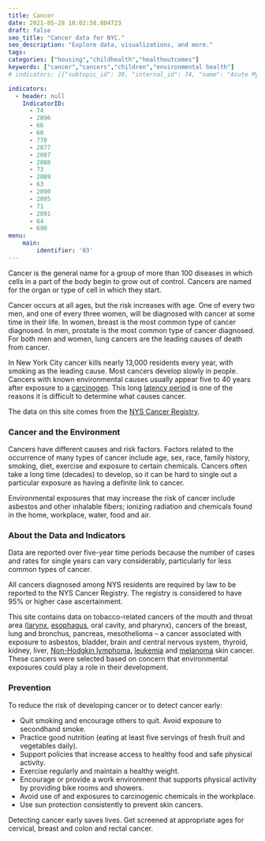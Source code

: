 ```yaml
---
title: Cancer
date: 2021-05-28 18:02:58.804723
draft: false
seo_title: "Cancer data for NYC."
seo_description: "Explore data, visualizations, and more."
tags: 
categories: ["housing","childhealth","healthoutcomes"]
keywords: ["cancer","cancers","children","environmental health"]
# indicators: [{"subtopic_id": 39, "internal_id": 74, "name": "Acute Myeloid Leukemia", "URL": "https://a816-dohbesp.nyc.gov/IndicatorPublic/VisualizationData.aspx?id=74,719b87,39,Summarize"}, {"subtopic_id": 39, "internal_id": 2096, "name": "Bladder Cancer", "URL": "https://a816-dohbesp.nyc.gov/IndicatorPublic/VisualizationData.aspx?id=2096,719b87,39,Summarize"}, {"subtopic_id": 39, "internal_id": 66, "name": "Brain and Other Nervous System Cancer", "URL": "https://a816-dohbesp.nyc.gov/IndicatorPublic/VisualizationData.aspx?id=66,719b87,39,Summarize"}, {"subtopic_id": 39, "internal_id": 60, "name": "Breast Cancer in Females", "URL": "https://a816-dohbesp.nyc.gov/IndicatorPublic/VisualizationData.aspx?id=60,719b87,39,Summarize"}, {"subtopic_id": 39, "internal_id": 770, "name": "Chronic Lymphocytic Leukemia", "URL": "https://a816-dohbesp.nyc.gov/IndicatorPublic/VisualizationData.aspx?id=770,719b87,39,Summarize"}, {"subtopic_id": 39, "internal_id": 2077, "name": "Esophageal Cancer", "URL": "https://a816-dohbesp.nyc.gov/IndicatorPublic/VisualizationData.aspx?id=2077,719b87,39,Summarize"}, {"subtopic_id": 39, "internal_id": 2087, "name": "Kidney and Renal Pelvis Cancer", "URL": "https://a816-dohbesp.nyc.gov/IndicatorPublic/VisualizationData.aspx?id=2087,719b87,39,Summarize"}, {"subtopic_id": 39, "internal_id": 2088, "name": "Larynx Cancer", "URL": "https://a816-dohbesp.nyc.gov/IndicatorPublic/VisualizationData.aspx?id=2088,719b87,39,Summarize"}, {"subtopic_id": 39, "internal_id": 73, "name": "Leukemia", "URL": "https://a816-dohbesp.nyc.gov/IndicatorPublic/VisualizationData.aspx?id=73,719b87,39,Summarize"}, {"subtopic_id": 39, "internal_id": 2089, "name": "Liver and Intrahepatic Bile Duct Cancer", "URL": "https://a816-dohbesp.nyc.gov/IndicatorPublic/VisualizationData.aspx?id=2089,719b87,39,Summarize"}, {"subtopic_id": 39, "internal_id": 63, "name": "Lung and Bronchus Cancer", "URL": "https://a816-dohbesp.nyc.gov/IndicatorPublic/VisualizationData.aspx?id=63,719b87,39,Summarize"}, {"subtopic_id": 39, "internal_id": 2090, "name": "Melanoma of the Skin", "URL": "https://a816-dohbesp.nyc.gov/IndicatorPublic/VisualizationData.aspx?id=2090,719b87,39,Summarize"}, {"subtopic_id": 39, "internal_id": 2095, "name": "Mesothelioma", "URL": "https://a816-dohbesp.nyc.gov/IndicatorPublic/VisualizationData.aspx?id=2095,719b87,39,Summarize"}, {"subtopic_id": 39, "internal_id": 71, "name": "Non-Hodgkin's Lymphomas", "URL": "https://a816-dohbesp.nyc.gov/IndicatorPublic/VisualizationData.aspx?id=71,719b87,39,Summarize"}, {"subtopic_id": 39, "internal_id": 2091, "name": "Oral Cavity and Pharynx Cancer", "URL": "https://a816-dohbesp.nyc.gov/IndicatorPublic/VisualizationData.aspx?id=2091,719b87,39,Summarize"}, {"subtopic_id": 39, "internal_id": 64, "name": "Pancreatic Cancer", "URL": "https://a816-dohbesp.nyc.gov/IndicatorPublic/VisualizationData.aspx?id=64,719b87,39,Summarize"}, {"subtopic_id": 39, "internal_id": 690, "name": "Thyroid Cancer", "URL": "https://a816-dohbesp.nyc.gov/IndicatorPublic/VisualizationData.aspx?id=690,719b87,39,Summarize"}]

indicators:
  - header: null
    IndicatorID:
      - 74
      - 2096
      - 66
      - 60
      - 770
      - 2077
      - 2087
      - 2088
      - 73
      - 2089
      - 63
      - 2090
      - 2095
      - 71
      - 2091
      - 64
      - 690
menu:
    main:
        identifier: '03'
---
```


Cancer is the general name for a group of more than 100 diseases in which cells in a part of the body begin to grow out of control. Cancers are named for the organ or type of cell in which they start.

Cancer occurs at all ages, but the risk increases with age. One of every two men, and one of every three women, will be diagnosed with cancer at some time in their life. In women, breast is the most common type of cancer diagnosed. In men, prostate is the most common type of cancer diagnosed. For both men and women, lung cancers are the leading causes of death from cancer.

In New York City cancer kills nearly 13,000 residents every year, with smoking as the leading cause. Most cancers develop slowly in people. Cancers with known environmental causes usually appear five to 40 years after exposure to a [carcinogen](http://a816-dohbesp.nyc.gov/IndicatorPublic/Glossary.aspx#Carcinogen). This long [latency period](http://a816-dohbesp.nyc.gov/IndicatorPublic/Glossary.aspx#Latency_period) is one of the reasons it is difficult to determine what causes cancer.

The data on this site comes from the [NYS Cancer Registry](http://a816-dohbesp.nyc.gov/IndicatorPublic/Glossary.aspx#NYS_Cancer_Registry).

### Cancer and the Environment

Cancers have different causes and risk factors. Factors related to the occurrence of many types of cancer include age, sex, race, family history, smoking, diet, exercise and exposure to certain chemicals. Cancers often take a long time (decades) to develop, so it can be hard to single out a particular exposure as having a definite link to cancer.  
  
Environmental exposures that may increase the risk of cancer include asbestos and other inhalable fibers; ionizing radiation and chemicals found in the home, workplace, water, food and air.

### About the Data and Indicators

Data are reported over five-year time periods because the number of cases and rates for single years can vary considerably, particularly for less common types of cancer.  
  
All cancers diagnosed among NYS residents are required by law to be reported to the NYS Cancer Registry. The registry is considered to have 95% or higher case ascertainment.  
  
This site contains data on tobacco-related cancers of the mouth and throat area ([larynx](http://a816-dohbesp.nyc.gov/IndicatorPublic/Glossary.aspx#Larynx_Cancer),  [esophagus](http://a816-dohbesp.nyc.gov/IndicatorPublic/Glossary.aspx#Esophagus_Cancer), oral cavity, and pharynx), cancers of the breast, lung and bronchus, pancreas, mesothelioma – a cancer associated with exposure to asbestos, bladder, brain and central nervous system, thyroid, kidney, liver, [Non-Hodgkin lymphoma,](http://a816-dohbesp.nyc.gov/IndicatorPublic/Glossary.aspx#Non_Hodgkin_lymphoma) [leukemia](http://a816-dohbesp.nyc.gov/IndicatorPublic/Glossary.aspx#Leukemia) and [melanoma](http://a816-dohbesp.nyc.gov/IndicatorPublic/Glossary.aspx#Melanoma) skin cancer. These cancers were selected based on concern that environmental exposures could play a role in their development.

### Prevention

To reduce the risk of developing cancer or to detect cancer early:

* Quit smoking and encourage others to quit. Avoid exposure to secondhand smoke.
* Practice good nutrition (eating at least five servings of fresh fruit and vegetables daily).
* Support policies that increase access to healthy food and safe physical activity.
* Exercise regularly and maintain a healthy weight.
* Encourage or provide a work environment that supports physical activity by providing bike rooms and showers.
* Avoid use of and exposures to carcinogenic chemicals in the workplace.
* Use sun protection consistently to prevent skin cancers.

Detecting cancer early saves lives. Get screened at appropriate ages for cervical, breast and colon and rectal cancer. 